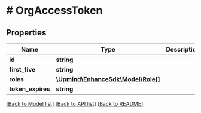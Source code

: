 # # OrgAccessToken

## Properties

Name | Type | Description | Notes
------------ | ------------- | ------------- | -------------
**id** | **string** |  |
**first_five** | **string** |  |
**roles** | [**\Upmind\EnhanceSdk\Model\Role[]**](Role.md) |  |
**token_expires** | **string** |  | [optional]

[[Back to Model list]](../../README.md#models) [[Back to API list]](../../README.md#endpoints) [[Back to README]](../../README.md)
